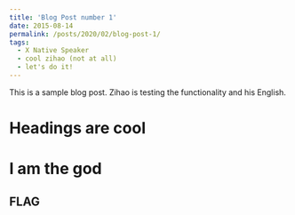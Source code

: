 ```yaml
---
title: 'Blog Post number 1'
date: 2015-08-14
permalink: /posts/2020/02/blog-post-1/
tags:
  - X Native Speaker
  - cool zihao (not at all)
  - let's do it!
---
```


This is a sample blog post. Zihao is testing the functionality and his English.

Headings are cool
======

I am the god
======

FLAG
------